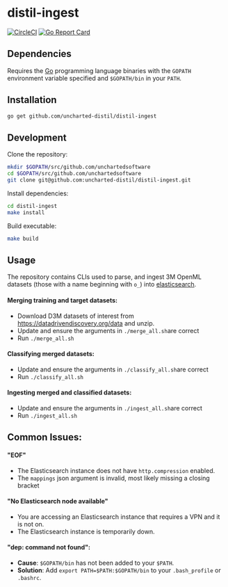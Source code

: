 # distil-ingest

[![CircleCI](https://circleci.com/gh/uncharted-distil/distil-ingest.svg?style=svg&circle-token=b53431703f25a09b518e948735d679a8bfb7b04a)](https://circleci.com/gh/uncharted-distil/distil-ingest)
[![Go Report Card](https://goreportcard.com/badge/github.com/uncharted-distil/distil-ingest)](https://goreportcard.com/report/github.com/uncharted-distil/distil-ingest)

## Dependencies

Requires the [Go](https://golang.org/) programming language binaries with the `GOPATH` environment variable specified and `$GOPATH/bin` in your `PATH`.

## Installation

```bash
go get github.com/uncharted-distil/distil-ingest
```

## Development

Clone the repository:

```bash
mkdir $GOPATH/src/github.com/unchartedsoftware
cd $GOPATH/src/github.com/unchartedsoftware
git clone git@github.com:uncharted-distil/distil-ingest.git
```

Install dependencies:

```bash
cd distil-ingest
make install
```

Build executable:

```bash
make build
```

## Usage

The repository contains CLIs used to parse, and ingest 3M OpenML datasets (those with a name beginning with `o_`) into [elasticsearch](https://github.com/elastic/elasticsearch).

#### Merging training and target datasets:

- Download D3M datasets of interest from <https://datadrivendiscovery.org/data> and unzip.
- Update and ensure the arguments in `./merge_all.sh`are correct
- Run `./merge_all.sh`

#### Classifying merged datasets:

- Update and ensure the arguments in `./classify_all.sh`are correct
- Run `./classify_all.sh`

#### Ingesting merged and classified datasets:

- Update and ensure the arguments in `./ingest_all.sh`are correct
- Run `./ingest_all.sh`

## Common Issues:

#### "EOF"

- The Elasticsearch instance does not have `http.compression` enabled.
- The `mappings` json argument is invalid, most likely missing a closing bracket

#### "No Elasticsearch node available"

- You are accessing an Elasticsearch instance that requires a VPN and it is not on.
- The Elasticsearch instance is temporarily down.

#### "dep: command not found":

- **Cause**: `$GOPATH/bin` has not been added to your `$PATH`.
- **Solution**: Add `export PATH=$PATH:$GOPATH/bin` to your `.bash_profile` or `.bashrc`.
